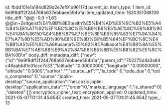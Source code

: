 id: fbdd101e1a194d829d2e7ef91b96117d
parent_id: 
item_type: 1
item_id: 6e9f8dff2f244768b637ebbaee594b1a
item_updated_time: 1620351088109
title_diff: "@@ -0,0 +1,63 @@\\n+Zeitgeist%E4%BB%8EStealth%E5%B4%AD%E9%9C%B2%E5%A4%B4%E8%A7%92%EF%BC%8C%E5%B9%B6%E5%AE%8C%E6%88%90%E4%BA%86150%E4%B8%87%E7%BE%8E%E5%85%83%E7%9A%84%E7%A7%8D%E5%AD%90%E8%9E%8D%E8%B5%84%EF%BC%8C%E4%BB%A5%E5%9C%A8Kusama%E5%92%8CPolkadot%E4%B8%8A%E5%BB%BA%E7%AB%8B%E9%A2%84%E6%B5%8B%E5%B8%82%E5%9C%BA%0D\\n"
body_diff: 
metadata_diff: {"new":{"id":"6e9f8dff2f244768b637ebbaee594b1a","parent_id":"702275d4a3a84c46aabb81c01ccc7c33","latitude":"0.00000000","longitude":"0.00000000","altitude":"0.0000","author":"","source_url":"","is_todo":0,"todo_due":0,"todo_completed":0,"source":"joplin-desktop","source_application":"net.cozic.joplin-desktop","application_data":"","order":0,"markup_language":1,"is_shared":0},"deleted":[]}
encryption_cipher_text: 
encryption_applied: 0
updated_time: 2021-05-07T01:31:45.854Z
created_time: 2021-05-07T01:31:45.854Z
type_: 13